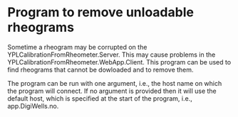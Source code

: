 ﻿# Program to remove unloadable rheograms
Sometime a rheogram may be corrupted on the YPLCalibrationFromRheometer.Server. This may cause problems in the
YPLCalibrationFromRheometer.WebApp.Client. This program can be used to find rheograms that cannot be dowloaded
and to remove them.

The program can be run with one argument, i.e., the host name on which the program will connect.
If no argument is provided then it will use the default host, which is specified at the start of the program, 
i.e., app.DigiWells.no.